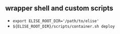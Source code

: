 ## wrapper shell and custom scripts

- `export ELISE_ROOT_DIR='/path/to/elise'`
- `${ELISE_ROOT_DIR}/scripts/container.sh deploy`
